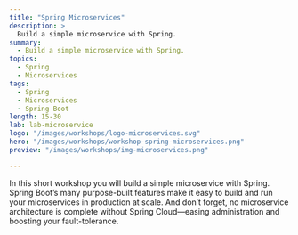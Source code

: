 ```yaml
---
title: "Spring Microservices"
description: >
  Build a simple microservice with Spring.
summary:
  - Build a simple microservice with Spring.
topics:
  - Spring
  - Microservices
tags:
  - Spring
  - Microservices
  - Spring Boot
length: 15-30
lab: lab-microservice
logo: "/images/workshops/logo-microservices.svg"
hero: "/images/workshops/workshop-spring-microservices.png"
preview: "/images/workshops/img-microservices.png"

---
```


In this short workshop you will build a simple microservice with Spring. Spring Boot’s many purpose-built features make it easy to build and run your microservices in production at scale. And don’t forget, no microservice architecture is complete without Spring Cloud—easing administration and boosting your fault-tolerance.
